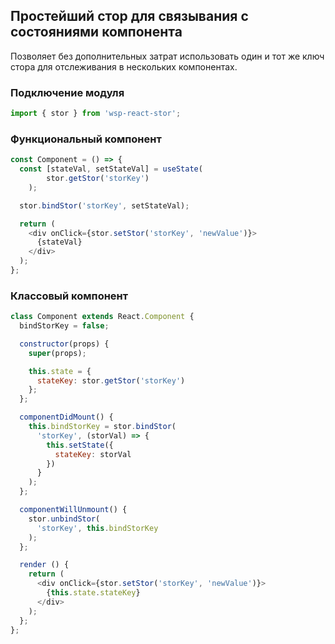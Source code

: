 ## Простейший стор для связывания с состояниями компонента
Позволяет без дополнительных затрат использовать один и тот же ключ стора для отслеживания в нескольких компонентах.


### Подключение модуля
```js
import { stor } from 'wsp-react-stor';
```


### Функциональный компонент
```js
const Component = () => {
  const [stateVal, setStateVal] = useState(
		stor.getStor('storKey')
	);

  stor.bindStor('storKey', setStateVal);

  return (
    <div onClick={stor.setStor('storKey', 'newValue')}>
      {stateVal}
    </div>
  );
};
```


### Классовый компонент
```js
class Component extends React.Component {
  bindStorKey = false;

  constructor(props) {
    super(props);

    this.state = {
      stateKey: stor.getStor('storKey')
    };
  };

  componentDidMount() {
    this.bindStorKey = stor.bindStor(
      'storKey', (storVal) => {
        this.setState({
          stateKey: storVal
        })
      }
    );
  };

  componentWillUnmount() {
    stor.unbindStor(
      'storKey', this.bindStorKey
    );
  };

  render () {
    return (
      <div onClick={stor.setStor('storKey', 'newValue')}>
        {this.state.stateKey}
      </div>
    );
  };
};
```
